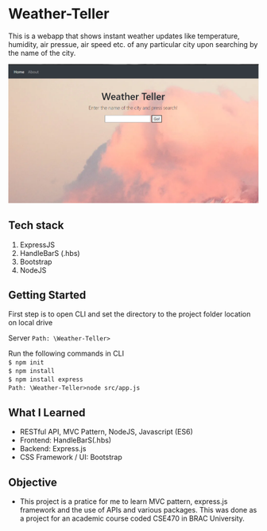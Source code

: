 # Weather-Teller

This is a webapp that shows instant weather updates like temperature, humidity, air pressue, air speed etc. of any particular city upon searching by the name of the city.

![Weather-Teller](/views/Capture.PNG)

## Tech stack
  1. ExpressJS
  2. HandleBarS (.hbs)
  3. Bootstrap
  4. NodeJS

## Getting Started

First step is to open CLI and set the directory to the project folder location on local drive

Server `Path: \Weather-Teller>`

Run the following commands in CLI <br/>
`$ npm init` <br/>
`$ npm install` <br/>
`$ npm install express` <br/>
`Path: \Weather-Teller>node src/app.js` <br/>


## What I Learned

- RESTful API, MVC Pattern, NodeJS, Javascript (ES6)
- Frontend: HandleBarS(.hbs)
- Backend: Express.js
- CSS Framework / UI: Bootstrap

## Objective

- This project is a pratice for me to learn MVC pattern, express.js framework and the use of APIs and various packages. This was done as a project for an academic course coded CSE470 in BRAC University.

